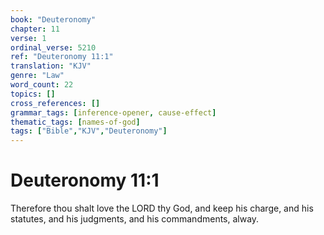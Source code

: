 ```yaml
---
book: "Deuteronomy"
chapter: 11
verse: 1
ordinal_verse: 5210
ref: "Deuteronomy 11:1"
translation: "KJV"
genre: "Law"
word_count: 22
topics: []
cross_references: []
grammar_tags: [inference-opener, cause-effect]
thematic_tags: [names-of-god]
tags: ["Bible","KJV","Deuteronomy"]
---
```


# Deuteronomy 11:1

Therefore thou shalt love the LORD thy God, and keep his charge, and his statutes, and his judgments, and his commandments, alway.
